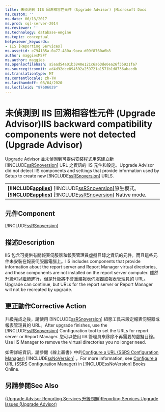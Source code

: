 ```yaml
---
title: 未偵測到 IIS 回溯相容性元件 (Upgrade Advisor) |Microsoft Docs
ms.custom: ''
ms.date: 06/13/2017
ms.prod: sql-server-2014
ms.reviewer: ''
ms.technology: database-engine
ms.topic: conceptual
helpviewer_keywords:
- IIS [Reporting Services]
ms.assetid: e794185a-0a77-480a-9aea-d09f8760a6b8
author: maggiesMSFT
ms.author: maggies
ms.openlocfilehash: a5aad54a01b3840e121c6a63de0ea26f35921fa7
ms.sourcegitcommit: ad4d92dce894592a259721a1571b1d8736abacdb
ms.translationtype: MT
ms.contentlocale: zh-TW
ms.lasthandoff: 08/04/2020
ms.locfileid: "87606029"
---
```

# <a name="iis-backward-compatibility-components-were-not-detected-upgrade-advisor"></a><span data-ttu-id="a71a3-102">未偵測到 IIS 回溯相容性元件 (Upgrade Advisor)</span><span class="sxs-lookup"><span data-stu-id="a71a3-102">IIS backward compatibility components were not detected (Upgrade Advisor)</span></span>
  <span data-ttu-id="a71a3-103">Upgrade Advisor 並未偵測到可提供安裝程式用來建立新 [!INCLUDE[ssRSnoversion](../../includes/ssrsnoversion-md.md)] URL 之資訊的 IIS 元件和設定。</span><span class="sxs-lookup"><span data-stu-id="a71a3-103">Upgrade Advisor did not detect IIS components and settings that provide information used by Setup to create new [!INCLUDE[ssRSnoversion](../../includes/ssrsnoversion-md.md)] URLS.</span></span>  
  
||  
|-|  
|<span data-ttu-id="a71a3-104">**[!INCLUDE[applies](../../includes/applies-md.md)]**  [!INCLUDE[ssRSnoversion](../../includes/ssrsnoversion-md.md)]原生模式。</span><span class="sxs-lookup"><span data-stu-id="a71a3-104">**[!INCLUDE[applies](../../includes/applies-md.md)]**  [!INCLUDE[ssRSnoversion](../../includes/ssrsnoversion-md.md)] Native mode.</span></span>|  
  
## <a name="component"></a><span data-ttu-id="a71a3-105">元件</span><span class="sxs-lookup"><span data-stu-id="a71a3-105">Component</span></span>  
 [!INCLUDE[ssRSnoversion](../../includes/ssrsnoversion-md.md)]  
  
## <a name="description"></a><span data-ttu-id="a71a3-106">描述</span><span class="sxs-lookup"><span data-stu-id="a71a3-106">Description</span></span>  
 <span data-ttu-id="a71a3-107">IIS 包含可提供有關報表伺服器和報表管理員虛擬目錄之資訊的元件，而且這些元件未安裝在報表伺服器電腦上。</span><span class="sxs-lookup"><span data-stu-id="a71a3-107">IIS includes components that provide information about the report server and Report Manager virtual directories, and those components are not installed on the report server computer.</span></span> <span data-ttu-id="a71a3-108">雖然升級可以繼續進行，但是升級將不會重建報表伺服器或報表管理員的 URL。</span><span class="sxs-lookup"><span data-stu-id="a71a3-108">Upgrade can continue, but URLs for the report server or Report Manager will not be recreated by upgrade.</span></span>  
  
## <a name="corrective-action"></a><span data-ttu-id="a71a3-109">更正動作</span><span class="sxs-lookup"><span data-stu-id="a71a3-109">Corrective Action</span></span>  
 <span data-ttu-id="a71a3-110">升級完成之後，請使用 [!INCLUDE[ssRSnoversion](../../includes/ssrsnoversion-md.md)] 組態工具來設定報表伺服器或報表管理員的 URL。</span><span class="sxs-lookup"><span data-stu-id="a71a3-110">After upgrade finishes, use the [!INCLUDE[ssRSnoversion](../../includes/ssrsnoversion-md.md)] Configuration tool to set the URLs for report server or Report Manager.</span></span> <span data-ttu-id="a71a3-111">您可以使用 IIS 管理員來移除不再需要的虛擬目錄。</span><span class="sxs-lookup"><span data-stu-id="a71a3-111">Use IIS Manager to remove the virtual directories you no longer need.</span></span>  
  
 <span data-ttu-id="a71a3-112">如需詳細資訊，請參閱《線上叢書》中的[Configure a URL &#40;SSRS Configuration Manager&#41;](../../reporting-services/install-windows/configure-a-url-ssrs-configuration-manager.md) [!INCLUDE[ssNoVersion](../../includes/ssnoversion-md.md)] 。</span><span class="sxs-lookup"><span data-stu-id="a71a3-112">For more information, see [Configure a URL  &#40;SSRS Configuration Manager&#41;](../../reporting-services/install-windows/configure-a-url-ssrs-configuration-manager.md) in [!INCLUDE[ssNoVersion](../../includes/ssnoversion-md.md)] Books Online.</span></span>  
  
## <a name="see-also"></a><span data-ttu-id="a71a3-113">另請參閱</span><span class="sxs-lookup"><span data-stu-id="a71a3-113">See Also</span></span>  
 [<span data-ttu-id="a71a3-114">&#40;Upgrade Advisor Reporting Services 升級問題&#41;</span><span class="sxs-lookup"><span data-stu-id="a71a3-114">Reporting Services Upgrade Issues &#40;Upgrade Advisor&#41;</span></span>](../../../2014/sql-server/install/reporting-services-upgrade-issues-upgrade-advisor.md)  
  
  
